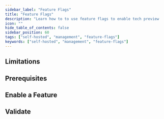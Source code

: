 ```yaml
---
sidebar_label: "Feature Flags"
title: "Feature Flags"
description: "Learn how to to use feature flags to enable tech preview features in self-hosted Palette"
icon: ""
hide_table_of_contents: false
sidebar_position: 60
tags: ["self-hosted", "management", "feature-flags"]
keywords: ["self-hosted", "management", "feature-flags"]
---
```


<PartialsComponent category="self-hosted" name="feature-flags-intro" edition="palette" />

## Limitations

<PartialsComponent category="self-hosted" name="feature-flags-limitations" />

## Prerequisites

<PartialsComponent category="self-hosted" name="feature-flags-prerequisites" edition="palette" />

## Enable a Feature

<PartialsComponent category="self-hosted" name="feature-flags-enablement" edition="palette" />

## Validate

<PartialsComponent category="self-hosted" name="feature-flags-validate" />
